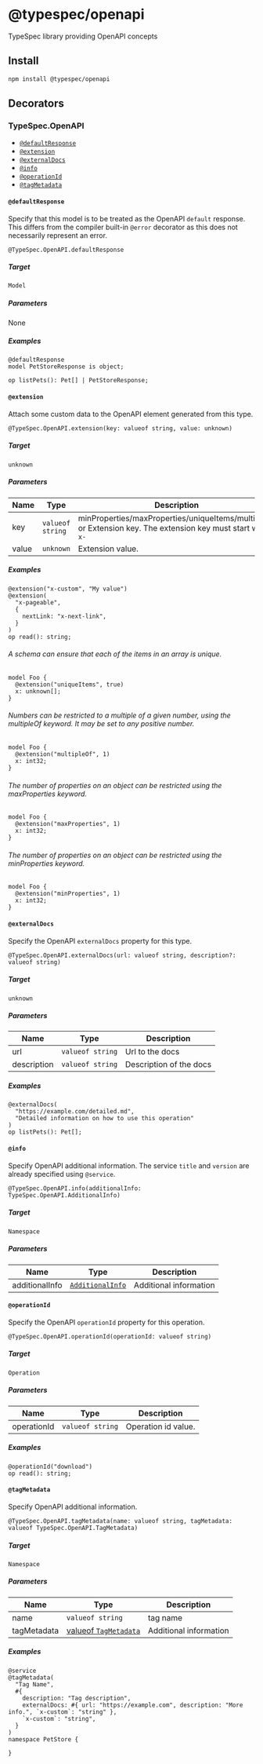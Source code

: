 # @typespec/openapi

TypeSpec library providing OpenAPI concepts

## Install

```bash
npm install @typespec/openapi
```

## Decorators

### TypeSpec.OpenAPI

- [`@defaultResponse`](#@defaultresponse)
- [`@extension`](#@extension)
- [`@externalDocs`](#@externaldocs)
- [`@info`](#@info)
- [`@operationId`](#@operationid)
- [`@tagMetadata`](#@tagmetadata)

#### `@defaultResponse`

Specify that this model is to be treated as the OpenAPI `default` response.
This differs from the compiler built-in `@error` decorator as this does not necessarily represent an error.

```typespec
@TypeSpec.OpenAPI.defaultResponse
```

##### Target

`Model`

##### Parameters

None

##### Examples

```typespec
@defaultResponse
model PetStoreResponse is object;

op listPets(): Pet[] | PetStoreResponse;
```

#### `@extension`

Attach some custom data to the OpenAPI element generated from this type.

```typespec
@TypeSpec.OpenAPI.extension(key: valueof string, value: unknown)
```

##### Target

`unknown`

##### Parameters

| Name  | Type             | Description                                                                                                 |
| ----- | ---------------- | ----------------------------------------------------------------------------------------------------------- |
| key   | `valueof string` | minProperties/maxProperties/uniqueItems/multipleOf or Extension key. The extension key must start with `x-` |
| value | `unknown`        | Extension value.                                                                                            |

##### Examples

```typespec
@extension("x-custom", "My value")
@extension(
  "x-pageable",
  {
    nextLink: "x-next-link",
  }
)
op read(): string;
```

###### A schema can ensure that each of the items in an array is unique.

```typespec
model Foo {
  @extension("uniqueItems", true)
  x: unknown[];
}
```

###### Numbers can be restricted to a multiple of a given number, using the multipleOf keyword. It may be set to any positive number.

```typespec
model Foo {
  @extension("multipleOf", 1)
  x: int32;
}
```

###### The number of properties on an object can be restricted using the maxProperties keyword.

```typespec
model Foo {
  @extension("maxProperties", 1)
  x: int32;
}
```

###### The number of properties on an object can be restricted using the minProperties keyword.

```typespec
model Foo {
  @extension("minProperties", 1)
  x: int32;
}
```

#### `@externalDocs`

Specify the OpenAPI `externalDocs` property for this type.

```typespec
@TypeSpec.OpenAPI.externalDocs(url: valueof string, description?: valueof string)
```

##### Target

`unknown`

##### Parameters

| Name        | Type             | Description             |
| ----------- | ---------------- | ----------------------- |
| url         | `valueof string` | Url to the docs         |
| description | `valueof string` | Description of the docs |

##### Examples

```typespec
@externalDocs(
  "https://example.com/detailed.md",
  "Detailed information on how to use this operation"
)
op listPets(): Pet[];
```

#### `@info`

Specify OpenAPI additional information.
The service `title` and `version` are already specified using `@service`.

```typespec
@TypeSpec.OpenAPI.info(additionalInfo: TypeSpec.OpenAPI.AdditionalInfo)
```

##### Target

`Namespace`

##### Parameters

| Name           | Type                                | Description            |
| -------------- | ----------------------------------- | ---------------------- |
| additionalInfo | [`AdditionalInfo`](#additionalinfo) | Additional information |

#### `@operationId`

Specify the OpenAPI `operationId` property for this operation.

```typespec
@TypeSpec.OpenAPI.operationId(operationId: valueof string)
```

##### Target

`Operation`

##### Parameters

| Name        | Type             | Description         |
| ----------- | ---------------- | ------------------- |
| operationId | `valueof string` | Operation id value. |

##### Examples

```typespec
@operationId("download")
op read(): string;
```

#### `@tagMetadata`

Specify OpenAPI additional information.

```typespec
@TypeSpec.OpenAPI.tagMetadata(name: valueof string, tagMetadata: valueof TypeSpec.OpenAPI.TagMetadata)
```

##### Target

`Namespace`

##### Parameters

| Name        | Type                                  | Description            |
| ----------- | ------------------------------------- | ---------------------- |
| name        | `valueof string`                      | tag name               |
| tagMetadata | [valueof `TagMetadata`](#tagmetadata) | Additional information |

##### Examples

```typespec
@service
@tagMetadata(
  "Tag Name",
  #{
    description: "Tag description",
    externalDocs: #{ url: "https://example.com", description: "More info.", `x-custom`: "string" },
    `x-custom`: "string",
  }
)
namespace PetStore {

}
```
